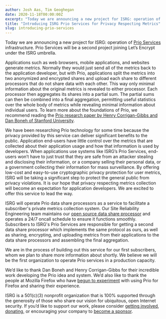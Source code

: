 ```yaml
---
author: Josh Aas, Tim Geoghegan
date: 2020-11-18T00:00:00Z
excerpt: "Today we are announcing a new project for ISRG: operation of [Prio Services](https://www.abetterinternet.org/prio/) infrastructure. Prio Services will be a second project joining Let’s Encrypt under the ISRG umbrella."
title: "Introducing ISRG Prio Services for Privacy Respecting Metrics"
slug: introducing-prio-services
---
```


Today we are announcing a new project for ISRG: operation of [Prio Services](https://www.abetterinternet.org/prio/) infrastructure. Prio Services will be a second project joining Let’s Encrypt under the ISRG umbrella.

Applications such as web browsers, mobile applications, and websites generate metrics. Normally they would just send all of the metrics back to the application developer, but with Prio, applications split the metrics into two anonymized and encrypted shares and upload each share to different processors that do not share data with each other. This way only minimal information about the original metrics is revealed to either processor. Each processor then aggregates its shares into a partial sum. The partial sums can then be combined into a final aggregation, permitting useful statistics over the whole body of metrics while revealing minimal information about individual users. To learn more about the foundations of Prio, we recommend reading the [Prio research paper by Henry Corrigan-Gibbs and Dan Boneh of Stanford University](https://crypto.stanford.edu/prio/paper.pdf).

We have been researching Prio technology for some time because the privacy provided by this service can deliver significant benefits to the public. Application end-users have little control over the metrics that are collected about their application usage and how that information is used by developers. When applications use systems like ISRG’s Prio Services, end-users won’t have to just trust that they are safe from an attacker stealing and disclosing their information, or a company selling their personal data, or a government collecting their information for mass surveillance. By offering low-cost and easy-to-use cryptographic privacy protection for user metrics, ISRG will be taking a significant step to protect the general public from privacy violations. It is our hope that privacy respecting metrics collection will become an expectation for application developers. We are excited to offer this service to lead the way. 

ISRG will operate Prio data share processors as a service to facilitate a subscriber's private metrics collection system. Our Site Reliability Engineering team maintains our [open source data share processor](https://github.com/abetterinternet/prio-server) and operates a 24/7 oncall schedule to ensure it functions smoothly. Subscribers to ISRG's Prio Services are responsible for getting a second data share processor which implements the same protocol as ours, as well as sharing, encrypting, and uploading metrics from their applications to the data share processors and assembling the final aggregation. 

We are in the process of building out this service for our first subscribers, whom we plan to share more information about shortly. We believe we will be the first organization to operate Prio services in a production capacity.

We’d like to thank Dan Boneh and Henry Corrigan-Gibbs for their incredible work developing the Prio idea and system. We’d also like to thank the people at Mozilla Firefox who have [begun to experiment](https://blog.mozilla.org/security/2019/06/06/next-steps-in-privacy-preserving-telemetry-with-prio/) with using Prio for Firefox and sharing their experience.

ISRG is a 501(c)(3) nonprofit organization that is 100% supported through the generosity of those who share our vision for ubiquitous, open Internet security. If you’d like to support our work, please consider [getting involved](https://www.abetterinternet.org/getinvolved/), [donating](https://www.abetterinternet.org/donate/), or encouraging your company to [become a sponsor](https://www.abetterinternet.org/sponsor/).
